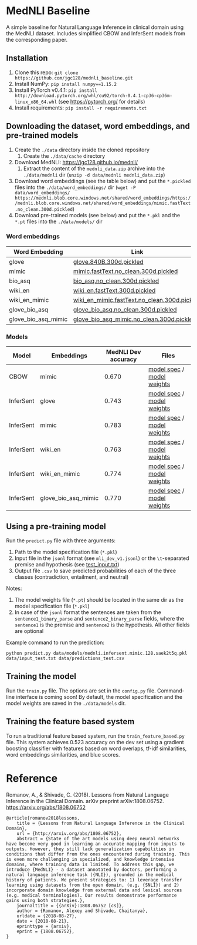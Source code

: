 MedNLI Baseline
===============
A simple baseline for Natural Language Inference in clinical domain using the MedNLI dataset.
Includes simplified CBOW and InferSent models from the corresponding paper. 

Installation
------------

1. Clone this repo: `git clone https://github.com/jgc128/mednli_baseline.git`
1. Install NumPy: `pip install numpy==1.15.2`
1. Install PyTorch v0.4.1: `pip install http://download.pytorch.org/whl/cu92/torch-0.4.1-cp36-cp36m-linux_x86_64.whl` (see https://pytorch.org/ for details)
1. Install requirements: `pip install -r requirements.txt`

Downloading the dataset, word embeddings, and pre-trained models
----------------------------------------------------------------
1. Create the `./data` directory inside the cloned repository
    1. Create the `./data/cache` directory 
1. Download MedNLI: https://jgc128.github.io/mednli/
    1. Extract the content of the `mednli_data.zip` archive into the `./data/mednli` dir (`unzip -d data/mednli mednli_data.zip`)
1. Download word embeddings (see the table below) and put the `*.pickled` files into the `./data/word_embeddings/` dir (`wget -P data/word_embeddings/ https://mednli.blob.core.windows.net/shared/word_embeddings/https://mednli.blob.core.windows.net/shared/word_embeddings/mimic.fastText.no_clean.300d.pickled`)
1. Download pre-trained models (see below) and put the `*.pkl` and the `*.pt` files into the `./data/models/` dir

### Word embeddings
| Word Embedding  | Link |
| ------------- | ------------- |
|glove |  [glove.840B.300d.pickled](https://mednli.blob.core.windows.net/shared/word_embeddings/glove.840B.300d.pickled) |
|mimic |  [mimic.fastText.no_clean.300d.pickled](https://mednli.blob.core.windows.net/shared/word_embeddings/mimic.fastText.no_clean.300d.pickled) |
|bio_asq | [bio_asq.no_clean.300d.pickled](https://mednli.blob.core.windows.net/shared/word_embeddings/bio_asq.no_clean.300d.pickled) |
|wiki_en | [wiki_en.fastText.300d.pickled](https://mednli.blob.core.windows.net/shared/word_embeddings/wiki_en.fastText.300d.pickled) |
|wiki_en_mimic |  [wiki_en_mimic.fastText.no_clean.300d.pickled](https://mednli.blob.core.windows.net/shared/word_embeddings/wiki_en_mimic.fastText.no_clean.300d.pickled) |
|glove_bio_asq |  [glove_bio_asq.no_clean.300d.pickled](https://mednli.blob.core.windows.net/shared/word_embeddings/glove_bio_asq.no_clean.300d.pickled) |
|glove_bio_asq_mimic |[glove_bio_asq_mimic.no_clean.300d.pickled](https://mednli.blob.core.windows.net/shared/word_embeddings/glove_bio_asq_mimic.no_clean.300d.pickled) |

### Models

| Model     | Embeddings          | MedNLI Dev accuracy | Files |
|-----------|---------------------|---------------------|-------|
| CBOW      | mimic               | 0.670               | [model spec](https://mednli.blob.core.windows.net/shared/mednli_baseline/mednli.simple.mimic.128.1tnliqel.pkl) / [model weights](https://mednli.blob.core.windows.net/shared/mednli_baseline/mednli.simple.mimic.128.1tnliqel.pt) |
| InferSent | glove               | 0.743               | [model spec](https://mednli.blob.core.windows.net/shared/mednli_baseline/mednli.infersent.glove.128.fscwzdnn.pkl) / [model weights](https://mednli.blob.core.windows.net/shared/mednli_baseline/mednli.infersent.glove.128.fscwzdnn.pt) |
| InferSent | mimic               | 0.783               | [model spec](https://mednli.blob.core.windows.net/shared/mednli_baseline/mednli.infersent.mimic.128.sariedpg.pkl) / [model weights](https://mednli.blob.core.windows.net/shared/mednli_baseline/mednli.infersent.mimic.128.sariedpg.pt) |
| InferSent | wiki_en             | 0.763               | [model spec](https://mednli.blob.core.windows.net/shared/mednli_baseline/mednli.infersent.wikien.128.2k7kname.pkl) / [model weights](https://mednli.blob.core.windows.net/shared/mednli_baseline/mednli.infersent.wikien.128.2k7kname.pt) |
| InferSent | wiki_en_mimic       | 0.774               | [model spec](https://mednli.blob.core.windows.net/shared/mednli_baseline/mednli.infersent.wikienmimic.128.hcehjp7m.pkl) / [model weights](https://mednli.blob.core.windows.net/shared/mednli_baseline/mednli.infersent.wikienmimic.128.hcehjp7m.pt) |
| InferSent | glove_bio_asq_mimic | 0.770               | [model spec](https://mednli.blob.core.windows.net/shared/mednli_baseline/mednli.infersent.glovebioasqmimic.128.n8d0l13c.pkl) / [model weights](https://mednli.blob.core.windows.net/shared/mednli_baseline/mednli.infersent.glovebioasqmimic.128.n8d0l13c.pt) |



Using a pre-training model
--------------------------
Run the `predict.py` file with three arguments:
1. Path to the model specification file (`*.pkl`)
1. Input file in the `jsonl` format (see `mli_dev_v1.jsonl`) or the `\t`-separated premise and hypothesis (see [test_input.txt](https://mednli.blob.core.windows.net/shared/test_input.txt)) 
1. Output file `.csv` to save predicted probabilities of each of the three classes (contradiction, entailment, and neutral)

Notes:
1. The model weights file (`*.pt`) should be located in the same dir as the model specification file (`*.pkl`)
1. In case of the `jsonl` format the sentences are taken from the `sentence1_binary_parse` and `sentence2_binary_parse` fields,
 where the `sentence1` is the premise and `sentence2` is the hypothesis. All other fields are optional

Example command to run the prediction:
```
python predict.py data/models/mednli.infersent.mimic.128.saek2t5q.pkl data/input_test.txt data/predictions_test.csv
```

Training the model
------------------

Run the `train.py` file. The options are set in the `config.py` file. Command-line interface is coming soon!
By default, the model specification and the model weights are saved in the `./data/models` dir.

Training the feature based system
------------------

To run a traditional feature based system, run the `train_feature_based.py` file. 
This system achieves 0.523 accuracy on the dev set using a gradient boosting classifier 
with features based on word overlaps, tf-idf similarities, word embeddings similarities, and blue scores.


# Reference

Romanov, A., & Shivade, C. (2018). Lessons from Natural Language Inference in the Clinical Domain. arXiv preprint arXiv:1808.06752.  
https://arxiv.org/abs/1808.06752


```
@article{romanov2018lessons,
	title = {Lessons from Natural Language Inference in the Clinical Domain},
	url = {http://arxiv.org/abs/1808.06752},
	abstract = {State of the art models using deep neural networks have become very good in learning an accurate mapping from inputs to outputs. However, they still lack generalization capabilities in conditions that differ from the ones encountered during training. This is even more challenging in specialized, and knowledge intensive domains, where training data is limited. To address this gap, we introduce {MedNLI} - a dataset annotated by doctors, performing a natural language inference task ({NLI}), grounded in the medical history of patients. We present strategies to: 1) leverage transfer learning using datasets from the open domain, (e.g. {SNLI}) and 2) incorporate domain knowledge from external data and lexical sources (e.g. medical terminologies). Our results demonstrate performance gains using both strategies.},
	journaltitle = {{arXiv}:1808.06752 [cs]},
	author = {Romanov, Alexey and Shivade, Chaitanya},
	urldate = {2018-08-27},
	date = {2018-08-21},
	eprinttype = {arxiv},
	eprint = {1808.06752},
}

